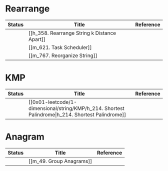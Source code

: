 
# Rearrange

| Status | Title                                        | Reference |
| ------ | -------------------------------------------- | --------- |
|        | [[h_358. Rearrange String k Distance Apart]] |           |
|        | [[m_621. Task Scheduler]]                    |           |
|        | [[m_767. Reorganize String]]                 |           |

# KMP

| Status | Title                                                                                             | Reference |
| ------ | ------------------------------------------------------------------------------------------------- | --------- |
|        | [[0x01-leetcode/1-dimensional/string/KMP/h_214. Shortest Palindrome\|h_214. Shortest Palindrome]] |           |

# Anagram

| Status | Title                    | Reference |
| ------ | ------------------------ | --------- |
|        | [[m_49. Group Anagrams]] |           |
